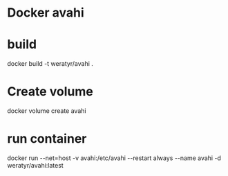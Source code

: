# Docker avahi
 


# build 
docker build -t weratyr/avahi .

# Create volume
docker volume create avahi


# run container 
docker run --net=host -v avahi:/etc/avahi --restart always --name avahi -d weratyr/avahi:latest

